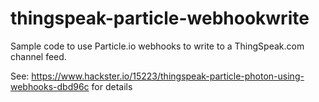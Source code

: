 # thingspeak-particle-webhookwrite
Sample code to use Particle.io webhooks to write to a ThingSpeak.com channel feed.

See: https://www.hackster.io/15223/thingspeak-particle-photon-using-webhooks-dbd96c for details
